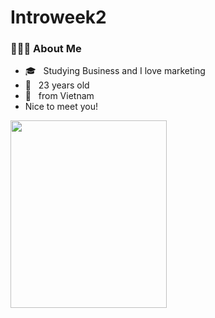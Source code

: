 # Introweek2
  ### 👨🏻‍💻 About Me

- 🎓 &nbsp; Studying Business and I love marketing
- 🌱 &nbsp; 23 years old 
- 🚀 &nbsp; from Vietnam
- Nice to meet you!

<img src="https://user-images.githubusercontent.com/98609569/157342943-2abdb9fe-7b12-4804-b3eb-85517f4d22bb.jpg" width="250" height="300">
